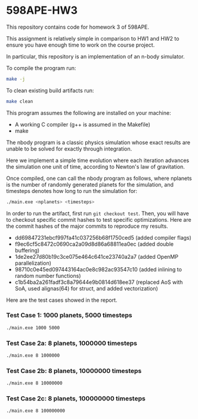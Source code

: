 # 598APE-HW3

This repository contains code for homework 3 of 598APE.

This assignment is relatively simple in comparison to HW1 and HW2 to ensure you have enough time to work on the course project.

In particular, this repository is an implementation of an n-body simulator.

To compile the program run:
```bash
make -j
```

To clean existing build artifacts run:
```bash
make clean
```

This program assumes the following are installed on your machine:
* A working C compiler (g++ is assumed in the Makefile)
* make

The nbody program is a classic physics simulation whose exact results are unable to be solved for exactly through integration.

Here we implement a simple time evolution where each iteration advances the simulation one unit of time, according to Newton's law of gravitation.

Once compiled, one can call the nbody program as follows, where nplanets is the number of randomly generated planets for the simulation, and timesteps denotes how long to run the simulation for:
```bash
./main.exe <nplanets> <timesteps>
```
In order to run the artifact, first run `git checkout test`. Then, you will have to checkout specific commit hashes to test specific optimizations. Here are the commit hashes of the major commits to reproduce my results. 
- dd69847231ebcf997fa41c037256b68f1750ced5 (added compiler flags)
- f9ec6cf5c8472c0690ca2a09d8d86a68811ea0ec (added double buffering)
- 1de2ee27d80b19c3ce075e464c641ce23740a2a7 (added OpenMP parallelization)
- 98710c0e45ed097443164ac0e8c982ac93547c10 (added inlining to random number functions)
- c1b54ba2a261fadf3c8a79644e9b0814d618ee37 (replaced AoS with SoA, used alignas(64) for struct, and added vectorization)

Here are the test cases showed in the report. 

### Test Case 1: 1000 planets, 5000 timesteps
```bash
./main.exe 1000 5000
```
### Test Case 2a: 8 planets, 1000000 timesteps
```bash
./main.exe 8 1000000
```
### Test Case 2b: 8 planets, 10000000 timesteps
```bash
./main.exe 8 10000000
```
### Test Case 2c: 8 planets, 100000000 timesteps
```bash
./main.exe 8 100000000
```
